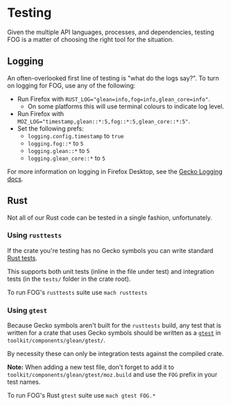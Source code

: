 # Testing

Given the multiple API languages, processes, and dependencies,
testing FOG is a matter of choosing the right tool for the situation.

## Logging

An often-overlooked first line of testing is "what do the logs say?".
To turn on logging for FOG, use any of the following:
* Run Firefox with `RUST_LOG="glean=info,fog=info,glean_core=info"`.
    * On some platforms this will use terminal colours to indicate log level.
* Run Firefox with `MOZ_LOG="timestamp,glean::*:5,fog::*:5,glean_core::*:5"`.
* Set the following prefs:
    * `logging.config.timestamp` to `true`
    * `logging.fog::*` to `5`
    * `logging.glean::*` to `5`
    * `logging.glean_core::*` to `5`

For more information on logging in Firefox Desktop, see the
[Gecko Logging docs](https://developer.mozilla.org/docs/Mozilla/Developer_guide/Gecko_Logging).

## Rust

Not all of our Rust code can be tested in a single fashion, unfortunately.

### Using `rusttests`

If the crate you're testing has no Gecko symbols you can write standard
[Rust tests](https://doc.rust-lang.org/book/ch11-01-writing-tests.html).

This supports both unit tests
(inline in the file under test) and integration tests
(in the `tests/` folder in the crate root).

To run FOG's `rusttests` suite use `mach rusttests`

### Using `gtest`

Because Gecko symbols aren't built for the
`rusttests` build,
any test that is written for a crate that uses Gecko symbols should be written as a
[`gtest`](https://github.com/google/googletest)
in `toolkit/components/glean/gtest/`.

By necessity these can only be integration tests against the compiled crate.

**Note:** When adding a new test file, don't forget to add it to
`toolkit/components/glean/gtest/moz.build` and use the
`FOG` prefix in your test names.

To run FOG's Rust `gtest` suite use `mach gtest FOG.*`
